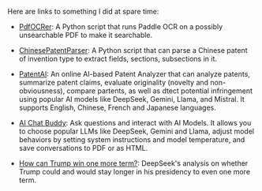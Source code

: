 Here are links to something I did at spare time:

- [PdfOCRer](https://github.com/msmarkgu/PdfOCRer): A Python script that runs Paddle OCR on a possibly unsearchable PDF to make it searchable. 

- [ChinesePatentParser](https://github.com/msmarkgu/ChinesePatentParser): A Python script that can parse a Chinese patent of invention type to extract fields, sections, subsections in it. 

- <a href="https://gemlight.42web.io/PatentAI/patent_analysis.php" target="_blank">PatentAI</a>: An online AI-based Patent Analyzer that can analyze patents, summarize patent claims, evaluate originality (novelty and non-obviousness), compare partents, as well as dtect potential infringement using popular AI models like DeepSeek, Gemini, Llama, and Mistral. It supports English, Chinese, French and Japanese languages. 

- <a href="https://gemlight.42web.io/AIBuddy/index.php" target="_blank">AI Chat Buddy</a>: Ask questions and interact with AI Models. It allows you to choose popular LLMs like DeepSeek, Gemini and Llama, adjust model behaviors by setting system instructions and model temperature, and save conversations to PDF or as HTML.

- <a href="./Chat-with-DeepSeek-Trump-one-more-term.html" target="_blank">How can Trump win one more term?</a>: DeepSeek's analysis on whether Trump could and would stay longer in his presidency to even one more term.
